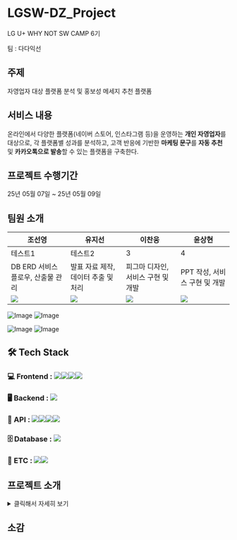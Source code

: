 # LGSW-DZ_Project
LG U+ WHY NOT SW CAMP 6기

팀 : 다다익선

## 주제
자영업자 대상 플랫폼 분석 및 홍보성 메세지 추천 플랫폼 

## 서비스 내용

온라인에서 다양한 플랫폼(네이버 스토어, 인스타그램 등)을 운영하는 **개인 자영업자**를 대상으로,
각 플랫폼별 성과를 분석하고, 고객 반응에 기반한 **마케팅 문구**를 **자동 추천** 및 **카카오톡으로 발송**할 수 있는 플랫폼을 구축한다.

## 프로젝트 수행기간

25년 05월 07일 ~ 25년 05월 09일

## 팀원 소개 

|조선영|유지선|이찬웅|윤상현|
|------|----|----|----|
|테스트1|테스트2|3|4|
| DB ERD 서비스 플로우, 산출물 관리 | 발표 자료 제작, 데이터 추출 및 처리 | 피그마 디자인, 서비스 구현 및 개발 | PPT 작성, 서비스 구현 및 개발 |
|[<img src="https://img.shields.io/badge/GitHub_link-181717?style=for-the-badge&logo=github&logoColor=white"/>](https://github.com/joseonyeong)|[<img src="https://img.shields.io/badge/GitHub_link-181717?style=for-the-badge&logo=github&logoColor=white"/>](https://github.com/yujiseon-git)|[<img src="https://img.shields.io/badge/GitHub_link-181717?style=for-the-badge&logo=github&logoColor=white"/>](https://github.com/whathefu)|[<img src="https://img.shields.io/badge/GitHub_link-181717?style=for-the-badge&logo=github&logoColor=white"/>](https://github.com/sanghyeom)|


![Image](https://github.com/user-attachments/assets/5efe095c-f5fe-45c2-88a9-2e610258a216)
![Image](https://github.com/user-attachments/assets/4f3faf7b-1ece-4530-ba56-0d1de09548e8)

![Image](https://github.com/user-attachments/assets/cd76087e-744a-4e2a-9da6-0ea18bd19ea3)
![Image](https://github.com/user-attachments/assets/700d5ad5-b8c0-464a-95dc-ac9e27ff917a)

## 🛠 Tech Stack

### 💻 Frontend : <img src="https://img.shields.io/badge/Flask-000000?style=for-the-badge&logo=flask&logoColor=white"/><img src="https://img.shields.io/badge/React-61DAFB?style=for-the-badge&logo=react&logoColor=black"/><img src="https://img.shields.io/badge/Figma-F24E1E?style=for-the-badge&logo=figma&logoColor=white"/><img src="https://img.shields.io/badge/React_Native-20232A?style=for-the-badge&logo=react&logoColor=61DAFB"/>

### 🖥 Backend : <img src="https://img.shields.io/badge/Python-3776AB?style=for-the-badge&logo=python&logoColor=white"/>

### 🔗 API : <img src="https://img.shields.io/badge/OpenAI_API-412991?style=for-the-badge&logo=openai&logoColor=white"/><img src="https://img.shields.io/badge/Kakao_API-FFCD00?style=for-the-badge&logo=kakaotalk&logoColor=000000"/><img src="https://img.shields.io/badge/Naver_API-03C75A?style=for-the-badge&logo=naver&logoColor=white"/><img src="https://img.shields.io/badge/Meta_Graph_API-1877F2?style=for-the-badge&logo=facebook&logoColor=white"/>

### 🗄 Database : <img src="https://img.shields.io/badge/MySQL-4479A1?style=for-the-badge&logo=mysql&logoColor=white"/>

### 🧰 ETC : <img src="https://img.shields.io/badge/GitHub-181717?style=for-the-badge&logo=github&logoColor=white"/><img src="https://img.shields.io/badge/Discord-5865F2?style=for-the-badge&logo=discord&logoColor=white"/>

## 프로젝트 소개
<details>
<summary>클릭해서 자세히 보기</summary>

이 안에 들어간 내용은 접혀 있다가 펼쳐집니다.

- 리스트도 되고
- 코드도 되고
- 배지도 넣을 수 있어요.

</details>



## 소감 